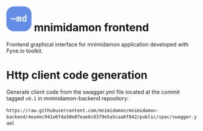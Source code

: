 # ![logo](public/mnimidamon-frontend-icon.svg) mnimidamon frontend
Frontend graphical interface for mnimidamon application developed with Fyne.io toolkit.

# Http client code generation

Generate  client code from the swagger.yml file located at the commit tagged `v0.1` in mnimidamon-backend repository:

`https://raw.githubusercontent.com/mnimidamon/mnimidamon-backend/4ea4ec941e6f4a50e07eae6c8379e5a5caa6f842/public/spec/swagger.yaml`